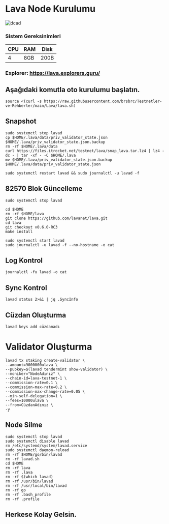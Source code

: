 # Lava Node Kurulumu

![dcad](https://user-images.githubusercontent.com/107190154/221439481-2fa90550-145b-4257-89df-eddece2a05a4.png)

### Sistem Gereksinimleri 

|CPU | RAM  | Disk  | 
|----|------|----------|
|   4| 8GB  | 200B    |

### Explorer: https://lava.explorers.guru/

## Aşağıdaki komutla oto kurulumu başlatın.
```
source <(curl -s https://raw.githubusercontent.com/brsbrc/Testnetler-ve-Rehberler/main/Lava/lava.sh)
```

## Snapshot
```
sudo systemctl stop lavad
cp $HOME/.lava/data/priv_validator_state.json $HOME/.lava/priv_validator_state.json.backup
rm -rf $HOME/.lava/data
curl https://files.itrocket.net/testnet/lava/snap_lava.tar.lz4 | lz4 -dc - | tar -xf - -C $HOME/.lava
mv $HOME/.lava/priv_validator_state.json.backup $HOME/.lava/data/priv_validator_state.json
```
```
sudo systemctl restart lavad && sudo journalctl -u lavad -f
```

## 82570 Blok Güncelleme
```
sudo systemctl stop lavad

cd $HOME
rm -rf $HOME/lava
git clone https://github.com/lavanet/lava.git
cd lava
git checkout v0.6.0-RC3
make install

sudo systemctl start lavad
sudo journalctl -u lavad -f --no-hostname -o cat
```
## Log Kontrol
```
journalctl -fu lavad -o cat
```
## Sync Kontrol
```
lavad status 2>&1 | jq .SyncInfo
```
## Cüzdan Oluşturma
```
lavad keys add cüzdanadı
```
# Validator Oluşturma
```
lavad tx staking create-validator \
--amount=9000000ulava \
--pubkey=$(lavad tendermint show-validator) \
--moniker="NodeAdınız" \
--chain-id=lava-testnet-1 \
--commission-rate=0.1 \
--commission-max-rate=0.2 \
--commission-max-change-rate=0.05 \
--min-self-delegation=1 \
--fees=10000ulava \
--from=CüzdanAdınız \
-y
```

## Node Silme
```
sudo systemctl stop lavad
sudo systemctl disable lavad
rm /etc/systemd/system/lavad.service
sudo systemctl daemon-reload
rm -rf $HOME/go/bin/lavad
rm -rf lavad.sh
cd $HOME
rm -rf lava
rm -rf .lava
rm -rf $(which lavad)
rm -rf /usr/bin/lavad
rm -rf /usr/local/bin/lavad
rm -rf go
rm -rf .bash_profile
rm -rf .profile
```

## Herkese Kolay Gelsin.
